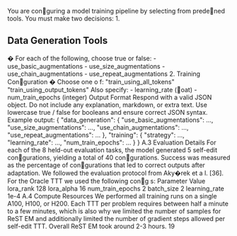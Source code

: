 You are conguring a model training pipeline by selecting from predened tools. You must make two decisions: 1.


## Data Generation Tools

� For each of the following, choose true or false: - use_basic_augmentations - use_size_augmentations - use_chain_augmentations - use_repeat_augmentations 2. Training Conguration � Choose one o f: "train_using_all_tokens" "train_using_output_tokens" Also specify: - learning_rate (oat) - num_train_epochs (integer) Output Format Respond with a valid JSON object. Do not include any explanation, markdown, or extra text. Use lowercase true / false for booleans and ensure correct JSON syntax. Example output: { "data_generation": { "use_basic_augmentations": ..., "use_size_augmentations": ..., "use_chain_augmentations": ..., "use_repeat_augmentations": ... }, "training": { "strategy": ..., "learning_rate": ..., "num_train_epochs": ... } } A.3 Evaluation Details For each of the 8 held-out evaluation tasks, the model generated 5 self-edit congurations, yielding a total of 40 congurations. Success was measured as the percentage of congurations that led to correct outputs after adaptation. We followed the evaluation protocol from Aky�rek et a l. [36]. For the Oracle TTT we used the following cong s: Parameter Value lora_rank 128 lora_alpha 16 num_train_epochs 2 batch_size 2 learning_rate 1e-4 A.4 Compute Resources We performed all training runs on a single A100, H100, or H200. Each TTT per problem requires between half a minute to a few minutes, which is also why we limited the number of samples for ReST EM and additionally limited the number of gradient steps allowed per self-edit TTT. Overall ReST EM took around 2-3 hours. 19